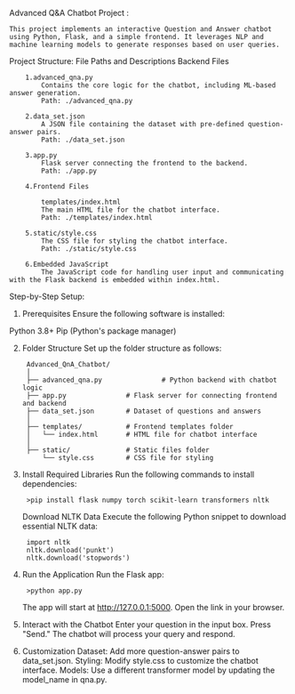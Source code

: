 Advanced Q&A Chatbot Project :

    This project implements an interactive Question and Answer chatbot using Python, Flask, and a simple frontend. It leverages NLP and machine learning models to generate responses based on user queries.

Project Structure:
    File Paths and Descriptions
        Backend Files

        1.advanced_qna.py
            Contains the core logic for the chatbot, including ML-based answer generation.
            Path: ./advanced_qna.py

        2.data_set.json
            A JSON file containing the dataset with pre-defined question-answer pairs.
            Path: ./data_set.json

        3.app.py
            Flask server connecting the frontend to the backend.
            Path: ./app.py

        4.Frontend Files

            templates/index.html
            The main HTML file for the chatbot interface.
            Path: ./templates/index.html

        5.static/style.css
            The CSS file for styling the chatbot interface.
            Path: ./static/style.css

        6.Embedded JavaScript
            The JavaScript code for handling user input and communicating with the Flask backend is embedded within index.html.

Step-by-Step Setup:


1. Prerequisites
Ensure the following software is installed:

Python 3.8+
Pip (Python's package manager)


2. Folder Structure
    Set up the folder structure as follows:

        Advanced_QnA_Chatbot/
        │
        ├── advanced_qna.py               # Python backend with chatbot logic
        ├── app.py               # Flask server for connecting frontend and backend
        ├── data_set.json        # Dataset of questions and answers
        │
        ├── templates/           # Frontend templates folder
        │   └── index.html       # HTML file for chatbot interface
        │
        ├── static/              # Static files folder
            └── style.css        # CSS file for styling


3. Install Required Libraries
    Run the following commands to install dependencies:

        >pip install flask numpy torch scikit-learn transformers nltk

    Download NLTK Data
        Execute the following Python snippet to download essential NLTK data:
        
        import nltk
        nltk.download('punkt')
        nltk.download('stopwords')

4. Run the Application
    Run the Flask app:

        >python app.py


    The app will start at http://127.0.0.1:5000. Open the link in your browser.

5. Interact with the Chatbot
    Enter your question in the input box.
    Press "Send."
    The chatbot will process your query and respond.

6. Customization
    Dataset: Add more question-answer pairs to data_set.json.
    Styling: Modify style.css to customize the chatbot interface.
    Models: Use a different transformer model by updating the model_name in qna.py.
